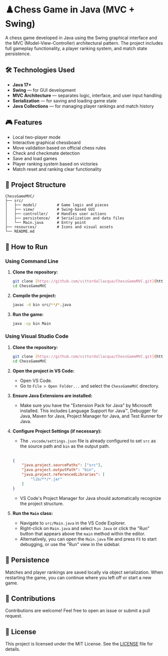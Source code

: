 
# ♟️Chess Game in Java (MVC + Swing) 

A chess game developed in Java using the Swing graphical interface and the MVC (Model-View-Controller) architectural pattern. The project includes full gameplay functionality, a player ranking system, and match state persistence.

## 🛠️ Technologies Used

- **Java 17+**
- **Swing** — for GUI development
- **MVC Architecture** — separates logic, interface, and user input handling
- **Serialization** — for saving and loading game state
- **Java Collections** — for managing player rankings and match history

## 🎮 Features

- Local two-player mode
- Interactive graphical chessboard
- Move validation based on official chess rules
- Check and checkmate detection
- Save and load games
- Player ranking system based on victories
- Match reset and ranking clear functionality

## 📁 Project Structure

```
ChessGameMVC/
├── src/
│   ├── model/         # Game logic and pieces
│   ├── view/          # Swing-based GUI
│   ├── controller/    # Handles user actions
│   ├── persistence/   # Serialization and data files
│   └── Main.java      # Entry point
├── resources/         # Icons and visual assets
└── README.md
```

## 🚀 How to Run

### Using Command Line

1.  **Clone the repository:**
    ```bash
    git clone [https://github.com/vittordallacqua/ChessGameMVC.git](https://github.com/vittordallacqua/ChessGameMVC.git)
    cd ChessGameMVC
    ```
   
2.  **Compile the project:**
    ```bash
    javac -d bin src/**/*.java
    ```
   
3.  **Run the game:**
    ```bash
    java -cp bin Main
    ```
   

### Using Visual Studio Code

1.  **Clone the repository:**
    ```bash
    git clone [https://github.com/vittordallacqua/ChessGameMVC.git](https://github.com/vittordallacqua/ChessGameMVC.git)
    cd ChessGameMVC
    ```
2.  **Open the project in VS Code:**
    * Open VS Code.
    * Go to `File > Open Folder...` and select the `ChessGameMVC` directory.
3.  **Ensure Java Extensions are installed:**
    * Make sure you have the "Extension Pack for Java" by Microsoft installed. This includes Language Support for Java™, Debugger for Java, Maven for Java, Project Manager for Java, and Test Runner for Java.
4.  **Configure Project Settings (if necessary):**
    * The `.vscode/settings.json` file is already configured to set `src` as the source path and `bin` as the output path.
    <br>
    
    ```json
    {
        "java.project.sourcePaths": ["src"],
        "java.project.outputPath": "bin",
        "java.project.referencedLibraries": [
            "lib/**/*.jar"
        ]
    }
    ```
   
    * VS Code's Project Manager for Java should automatically recognize the project structure.
5.  **Run the `Main` class:**
    * Navigate to `src/Main.java` in the VS Code Explorer.
    * Right-click on `Main.java` and select `Run Java` or click the "Run" button that appears above the `main` method within the editor.
    * Alternatively, you can open the `Main.java` file and press `F5` to start debugging, or use the "Run" view in the sidebar.

## 💾 Persistence

Matches and player rankings are saved locally via object serialization. When restarting the game, you can continue where you left off or start a new game.

## 🤝 Contributions

Contributions are welcome! Feel free to open an issue or submit a pull request.

## 📄 License

This project is licensed under the MIT License. See the [LICENSE](LICENSE) file for details.
